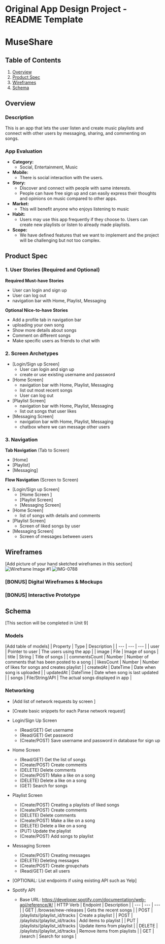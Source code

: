 Original App Design Project - README Template
===

# MuseShare

## Table of Contents
1. [Overview](#Overview)
1. [Product Spec](#Product-Spec)
1. [Wireframes](#Wireframes)
2. [Schema](#Schema)

## Overview
### Description
This is an app that lets the user listen and create music playlists and connect with other users by messaging, sharing, and commenting on songs.

### App Evaluation
- **Category:**
  - Social, Entertainment, Music
- **Mobile:**
  - There is social interaction with the users.
- **Story:**
  - Discover and connect with people with same interests. 
  - People can have free sign up and can easily express their thoughts and opinions on music compared to other apps.
- **Market:**
  - This will benefit anyone who enjoys listening to music
- **Habit:**
  - Users may use this app frequently if they choose to. Users can create new playlists or listen to already made playlists.
- **Scope:** 
  - We have defined features that we want to implement and the project will be challenging but not too complex. 

## Product Spec

### 1. User Stories (Required and Optional)

**Required Must-have Stories**

* User can login and sign up
* User can log out
* navigation bar with Home, Playlist, Messaging

**Optional Nice-to-have Stories**

* Add a profile tab in navigation bar
* uploading your own song
* Show more details about songs
* Comment on different songs
* Make specific users as friends to chat with

### 2. Screen Archetypes

* [Login/Sign up Screen]
   * User can login and sign up
   * create or use existing username and password
* [Home Screen]
   *  navigation bar with Home, Playlist, Messaging
   *  list out most recent songs
   * User can log out
* [Playlist Screen]
   *  navigation bar with Home, Playlist, Messaging
   *  list out songs that user likes
* [Messaging Screen]
   *  navigation bar with Home, Playlist, Messaging
   *  chatbox where we can message other users


### 3. Navigation

**Tab Navigation** (Tab to Screen)

* [Home]
* [Playlist]
* [Messaging]

**Flow Navigation** (Screen to Screen)

* [Login/Sign up Screen]
   * [Home Screen ]
   * [Playlist Screen]
   * [Messaging Screen]
* [Home Screen]
   * list of songs with details and comments
* [Playlist Screen]
   * Screen of liked songs by user
* [Messaging Screen]
   * Screen of messages between users

## Wireframes
[Add picture of your hand sketched wireframes in this section]
![Wireframe Image #1](https://user-images.githubusercontent.com/86382528/139496330-9be6aba1-3cbf-4eb3-809e-28cff2c5fa6c.jpg)
![IMG-0788](https://user-images.githubusercontent.com/57238276/139496230-dce7f540-0342-4ce5-99eb-deba6a15bf14.jpg)

### [BONUS] Digital Wireframes & Mockups

### [BONUS] Interactive Prototype

## Schema 
[This section will be completed in Unit 9]
### Models
[Add table of models]
| Property | Type | Description |
| --- | --- | --- |
| user | Pointer to user | The users using the app |
| image | File | Image of songs |
| title | String | Title of songs |
| commentsCount | Number | Number of comments that has been posted to a song |
| likesCount | Number | Number of likes for songs and creates playlist |
| createdAt  | DateTime | Date when song is uploaded |
| updatedAt | DateTime | Date when song is last updated |
| songs | File/String/API | The actual songs displayed in app |

### Networking
- [Add list of network requests by screen ]
- [Create basic snippets for each Parse network request]
- Login/Sign Up Screen
  - (Read/GET) Get username
  - (Read/GET) Get password
  - (Create/POST) Save username and password in database for sign up
- Home Screen
  - (Read/GET) Get the list of songs
  - (Create/POST) Create comments
  - (DELETE) Delete comments
  - (Create/POST) Make a like on a song
  - (DELETE) Delete a like on a song
  - (GET) Search for songs
- Playlist Screen
  - (Create/POST) Creating a playlists of liked songs
  - (Create/POST) Create comments
  - (DELETE) Delete comments
  - (Create/POST) Make a like on a song
  - (DELETE) Delete a like on a song
  - (PUT) Update the playlist
  - (Create/POST) Add songs to playlist
- Messaging Screen
  - (Create/POST) Creating messages
  - (DELETE) Deleting messages
  - (Create/POST) Create groupchats
  - (Read/GET) Get all users

- [OPTIONAL: List endpoints if using existing API such as Yelp]
- Spotify API
  - Base URL: https://developer.spotify.com/documentation/web-api/reference/#/
| HTTP Verb | Endpoint | Description |
| --- | --- | --- |
| GET | /browse/new-releases | Gets the recent songs |
| POST | /playlists/{playlist_id/tracks | Create a playlist |
| POST | /playlists/{playlist_id/tracks | Add items to playlist |
| PUT |  /playlists/{playlist_id/tracks | Update items from playlist |
| DELETE | /playlists/{playlist_id/tracks | Remove items from playlists |
| GET | /search | Search for songs |


